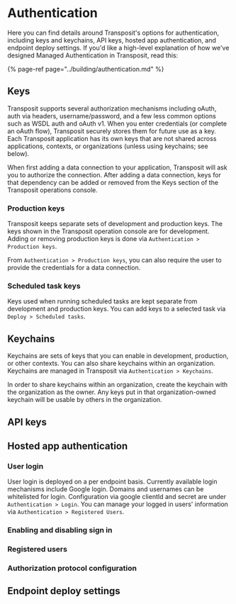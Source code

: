 # Authentication

Here you can find details around Transposit's options for authentication, including keys and keychains, API keys, hosted app authentication, and endpoint deploy settings. If you'd like a high-level explanation of how we've designed Managed Authentication in Transposit, read this:

{% page-ref page="../building/authentication.md" %}

## Keys

Transposit supports several authorization mechanisms including oAuth, auth via headers, username/password, and a few less common options such as WSDL auth and oAuth v1. When you enter credentials \(or complete an oAuth flow\), Transposit securely stores them for future use as a key. Each Transposit application has its own keys that are not shared across applications, contexts, or organizations \(unless using keychains; see below\).

When first adding a data connection to your application, Transposit will ask you to authorize the connection. After adding a data connection, keys for that dependency can be added or removed from the Keys section of the Transposit operations console.

### **Production keys**

Transposit keeps separate sets of development and production keys. The keys shown in the Transposit operation console are for development. Adding or removing production keys is done via `Authentication > Production keys`.

From `Authentication > Production keys`, you can also require the user to provide the credentials for a data connection.

### **Scheduled task keys**

Keys used when running scheduled tasks are kept separate from development and production keys. You can add keys to a selected task via `Deploy > Scheduled tasks`.

## Keychains

Keychains are sets of keys that you can enable in development, production, or other contexts. You can also share keychains within an organization. Keychains are managed in Transposit via `Authentication > Keychains`.

In order to share keychains within an organization, create the keychain with the organization as the owner. Any keys put in that organization-owned keychain will be usable by others in the organization.

## API keys

## Hosted app authentication

### User login

User login is deployed on a per endpoint basis. Currently available login mechanisms include Google login. Domains and usernames can be whitelisted for login. Configuration via google clientId and secret are under `Authentication > Login`. You can manage your logged in users' information via `Authentication > Registered Users`.

### Enabling and disabling sign in

### Registered users

### **Authorization protocol configuration**

## Endpoint deploy settings

